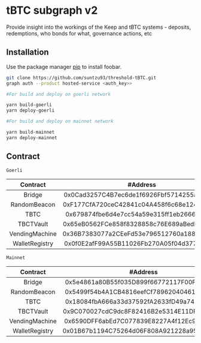 # tBTC subgraph v2

Provide insight into the workings of the Keep and tBTC systems - deposits, redemptions, who bonds for what, governance actions, etc

## Installation

Use the package manager [pip](https://pip.pypa.io/en/stable/) to install foobar.

```bash
git clone https://github.com/suntzu93/threshold-tBTC.git
graph auth --product hosted-service <auth_key>>

#For build and deploy on goerli network

yarn build-goerli
yarn deploy-goerli

#For build and deploy on mainnet network

yarn build-mainnet
yarn deploy-mainnet
```

## Contract

`Goerli`

|    Contract    |                  #Address                  |
| :------------: | :----------------------------------------: |
|     Bridge     | 0x0Cad3257C4B7ec6de1f6926Fbf5714255a6632c3 |
|  RandomBeacon  | 0xF177CfA720ceC42841c04A458f6c68e1243C1b49 |
|      TBTC      | 0x679874fbe6d4e7cc54a59e315ff1eb266686a937 |
|   TBCTVault    | 0x65eB0562FCe858f8328858c76E689aBedB78621F |
| VendingMachine | 0x36B7383077a2CEeFd53e796512760a1888cEeb97 |
| WalletRegistry | 0x0f0E2afF99A55B11026Fb270A05f04d37724dE86 |

`Mainnet`

|    Contract    |                  #Address                  |
| :------------: | :----------------------------------------: |
|     Bridge     | 0x5e4861a80B55f035D899f66772117F00FA0E8e7B |
|  RandomBeacon  | 0x5499f54b4A1CB4816eefCf78962040461be3D80b |
|      TBTC      | 0x18084fbA666a33d37592fA2633fD49a74DD93a88 |
|   TBCTVault    | 0x9C070027cdC9dc8F82416B2e5314E11DFb4FE3CD |
| VendingMachine | 0x6590DFF6abEd7C077839E8227A4f12Ec90E6D85F |
| WalletRegistry | 0x01B67b1194C75264d06F808A921228a95C765dd7 |

